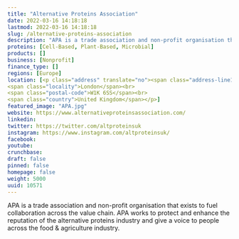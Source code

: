 ```yaml
---
title: "Alternative Proteins Association"
date: 2022-03-16 14:18:18
lastmod: 2022-03-16 14:18:18
slug: /alternative-proteins-association
description: "APA is a trade association and non-profit organisation that exists to fuel collaboration across the value chain. APA works to protect and enhance the reputation of the alternative proteins industry and give a voice to people across the food & agriculture industry."
proteins: [Cell-Based, Plant-Based, Microbial]
products: []
business: [Nonprofit]
finance_type: []
regions: [Europe]
location: [<p class="address" translate="no"><span class="address-line1">Park Street 116</span><br>
<span class="locality">London</span><br>
<span class="postal-code">W1K 6SS</span><br>
<span class="country">United Kingdom</span></p>]
featured_image: "APA.jpg"
website: https://www.alternativeproteinsassociation.com/
linkedin: 
twitter: https://twitter.com/altproteinsuk
instagram: https://www.instagram.com/altproteinsuk/
facebook: 
youtube: 
crunchbase: 
draft: false
pinned: false
homepage: false
weight: 5000
uuid: 10571
---
```

APA is a trade association and non-profit organisation that exists to fuel collaboration across the value chain. APA works to protect and enhance the reputation of the alternative proteins industry and give a voice to people across the food & agriculture industry.
